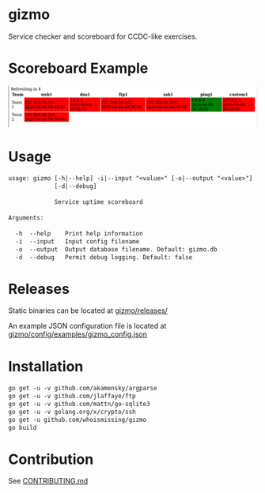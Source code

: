 # gizmo
Service checker and scoreboard for CCDC-like exercises.

# Scoreboard Example

![](scoreboard_example.png)

# Usage

```
usage: gizmo [-h|--help] -i|--input "<value>" [-o|--output "<value>"]
             [-d|--debug]

             Service uptime scoreboard

Arguments:

  -h  --help    Print help information
  -i  --input   Input config filename
  -o  --output  Output database filename. Default: gizmo.db
  -d  --debug   Permit debug logging. Default: false

```

# Releases

Static binaries can be located at [gizmo/releases/](https://github.com/whoismissing/gizmo/releases)

An example JSON configuration file is located at [gizmo/config/examples/gizmo_config.json](https://github.com/whoismissing/gizmo/blob/master/config/examples/gizmo_config.json)

# Installation

```
go get -u -v github.com/akamensky/argparse
go get -u -v github.com/jlaffaye/ftp
go get -u -v github.com/mattn/go-sqlite3
go get -u -v golang.org/x/crypto/ssh
go get -u github.com/whoismissing/gizmo
go build
```

# Contribution

See [CONTRIBUTING.md](CONTRIBUTING.md)
